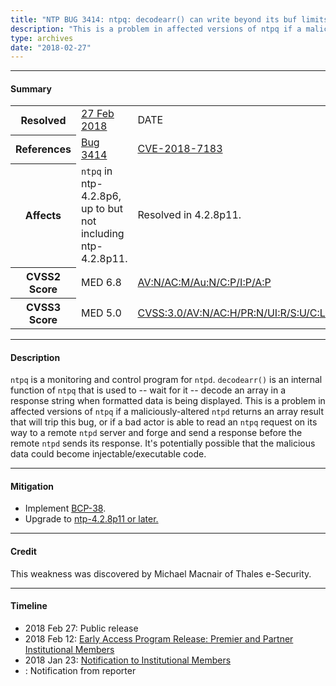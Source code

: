 ```yaml
---
title: "NTP BUG 3414: ntpq: decodearr() can write beyond its buf limits"
description: "This is a problem in affected versions of ntpq if a maliciously-altered ntpd returns an array result that will trip this bug, or if a bad actor is able to read an ntpq request on its way to a remote ntpd server and forge and send a response before the remote ntpd sends its response. This bug was resolved in NTP 4.2.8p11."
type: archives
date: "2018-02-27"
---
```


* * *

#### Summary

<table>
  <tbody>
	<tr>
		<th><b>Resolved</b></th>
		<td><a href="/support/securitynotice/4_2_8p11-release-announcement/">27 Feb 2018</a></td>
		<td>DATE</td>
	</tr>
	<tr>
		<th><b>References</b></th>
		<td><a href="https://bugs.ntp.org/show_bug.cgi?id=3414">Bug 3414</a></td>
		<td><a href="https://nvd.nist.gov/vuln/detail/CVE-2018-7183">CVE-2018-7183</a></td>
	</tr>
	<tr>
		<th><b>Affects</b></th>
		<td><code>ntpq</code> in ntp-4.2.8p6, up to but not including ntp-4.2.8p11.</td>
		<td>Resolved in 4.2.8p11.</td>
	</tr>
	<tr>
		<th><b>CVSS2 Score</b></th>
		<td>MED 6.8</td>
		<td><a href="https://nvd.nist.gov/vuln-metrics/cvss/v2-calculator?vector=(AV:N/AC:M/Au:N/C:P/I:P/A:P)">AV:N/AC:M/Au:N/C:P/I:P/A:P</a></td>
	</tr>
	<tr>
		<th><b>CVSS3 Score<b></th>
		<td>MED 5.0</td>
		<td><a href="https://www.first.org/cvss/calculator/3.0#CVSS:3.0/AV:N/AC:H/PR:N/UI:R/S:U/C:L/I:L/A:L">CVSS:3.0/AV:N/AC:H/PR:N/UI:R/S:U/C:L/I:L/A:L</a></td>
	</tr>	
  </tbody>	
</table>

* * *
    
#### Description 

`ntpq` is a monitoring and control program for `ntpd`. `decodearr()` is an internal function of `ntpq` that is used to -- wait for it -- decode an array in a response string when formatted data is being displayed. This is a problem in affected versions of `ntpq` if a maliciously-altered `ntpd` returns an array result that will trip this bug, or if a bad actor is able to read an `ntpq` request on its way to a remote `ntpd` server and forge and send a response before the remote `ntpd` sends its response. It's potentially possible that the malicious data could become injectable/executable code. 

* * *
    
#### Mitigation

* Implement [BCP-38](http://www.bcp38.info/index.php/Main_Page).
* Upgrade to [ntp-4.2.8p11 or later.](/downloads/)

* * *

#### Credit

This weakness was discovered by Michael Macnair of Thales e-Security.

* * *

#### Timeline

* 2018 Feb 27: Public release
* 2018 Feb 12: [Early Access Program Release: Premier and Partner Institutional Members](https://www.nwtime.org/membership/benefits/)
* 2018 Jan 23: [Notification to Institutional Members](https://www.nwtime.org/membership/benefits/)
* : Notification from reporter